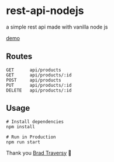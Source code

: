 # rest-api-nodejs
a simple rest api made with vanilla node js 


[]( https://moeinnazari.github.io/rest-api-nodejs/)


[demo](https://rest-api-nodejs.vercel.app/api/products)

## Routes
```
GET      api/products
GET      api/products/:id
POST     api/products
PUT      api/products/:id
DELETE   api/products/:id

```

## Usage
```
# Install dependencies
npm install

# Run in Production
npm run start

```


Thank you [Brad Traversy](https://github.com/bradtraversy/vanilla-node-rest-api)  :pray:
